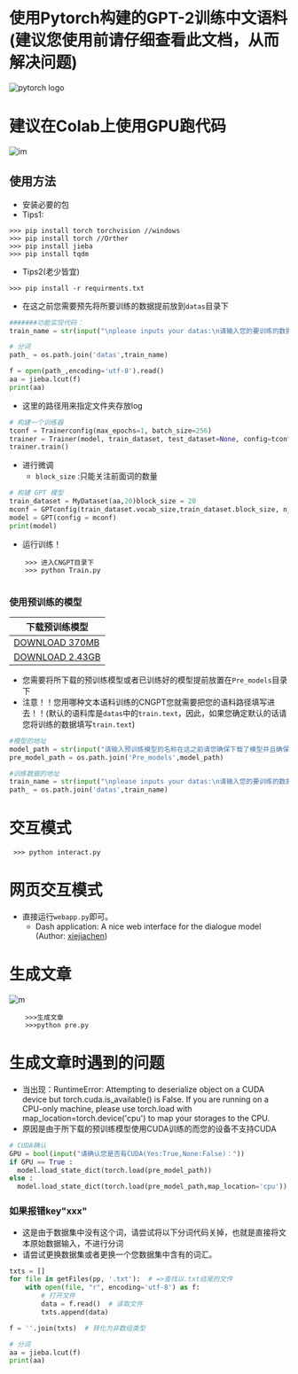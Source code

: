 # 使用Pytorch构建的GPT-2训练中文语料(建议您使用前请仔细查看此文档，从而解决问题)
![pytorch logo](https://avatars.githubusercontent.com/u/21003710?s=88&v=4)


# 建议在Colab上使用GPU跑代码
![im](https://github.com/StarxSky/GPT-2/blob/main/%E7%AE%80%E4%BB%8B/pp.png?raw=true)

## 使用方法

- 安装必要的包
- Tips1:
```
>>> pip install torch torchvision //windows
>>> pip install torch //Orther
>>> pip install jieba
>>> pip install tqdm

```
- Tips2(老少皆宜)

```
>>> pip install -r requirments.txt
```


- 在这之前您需要预先将所要训练的数据提前放到```datas```目录下

```python
#######功能实现代码：
train_name = str(input("\nplease inputs your datas:\n请输入您的要训练的数据:"))

# 分词
path_ = os.path.join('datas',train_name)

f = open(path_,encoding='utf-8').read()
aa = jieba.lcut(f)
print(aa)

```

- 这里的路径用来指定文件夹存放log
```python
# 构建一个训练器
tconf = Trainerconfig(max_epochs=1, batch_size=256)
trainer = Trainer(model, train_dataset, test_dataset=None, config=tconf, Save_Model_path='C:\\Users\\xbj0916\\Desktop\\M')
trainer.train()
```
- 进行微调
  - ```block_size``` :只能关注前面词的数量
```python
# 构建 GPT 模型
train_dataset = MyDataset(aa,20)block_size = 20 
mconf = GPTconfig(train_dataset.vocab_size,train_dataset.block_size, n_layer=12, n_head=12, n_embd=768) # a GPT-1
model = GPT(config = mconf)
print(model)
```
- 运行训练！
```
    >>> 进入CNGPT目录下
    >>> python Train.py 
    
```
### 使用预训练的模型
|下载预训练模型
|------------------
| [DOWNLOAD 370MB](https://drive.google.com/file/d/133ERymhZejMj3aKwJLcLadMLUy0cw43w/view?usp=sharing)
| [DOWNLOAD 2.43GB](https://drive.google.com/file/d/1WyzkpDFlztRrG9nHqW0W1A29bX7VjIJM/view?usp=sharing)

- 您需要将所下载的预训练模型或者已训练好的模型提前放置在```Pre_models```目录下
- 注意！！您用哪种文本语料训练的CNGPT您就需要把您的语料路径填写进去！！(默认的语料库是```datas```中的```train.text```，因此，如果您确定默认的话请您将训练的数据填写```train.text```)

```python
#模型的地址
model_path = str(input("请输入预训练模型的名称在这之前请您确保下载了模型并且确保模型在Pre_models目录下："))
pre_model_path = os.path.join('Pre_models',model_path)

#训练数据的地址
train_name = str(input("\nplease inputs your datas:\n请输入您的要训练的数据:"))
path_ = os.path.join('datas',train_name)
```
# 交互模式
```
 >>> python interact.py
```
# 网页交互模式
- 直接运行```webapp.py```即可。
  - Dash application: A nice web interface for the dialogue model (Author: [xiejiachen](https://github.com/xiejiachen))


# 生成文章
![m](https://github.com/StarxSky/GPT-2/blob/main/%E7%AE%80%E4%BB%8B/h.png?raw=true)
```
    >>>生成文章
    >>>python pre.py
```


# 生成文章时遇到的问题
- 当出现：RuntimeError: Attempting to deserialize object on a CUDA device but torch.cuda.is_available() is False. If you are running on a CPU-only machine, please use torch.load with map_location=torch.device('cpu') to map your storages to the CPU.
- 原因是由于所下载的预训练模型使用CUDA训练的而您的设备不支持CUDA
```python
# CUDA确认
GPU = bool(input("请确认您是否有CUDA(Yes:True,None:False)："))
if GPU == True :
  model.load_state_dict(torch.load(pre_model_path))
else :
  model.load_state_dict(torch.load(pre_model_path,map_location='cpu'))
```

### 如果报错key"xxx"

- 这是由于数据集中没有这个词，请尝试将以下分词代码关掉，也就是直接将文本原始数据输入，不进行分词
- 请尝试更换数据集或者更换一个您数据集中含有的词汇。

```python
txts = []
for file in getFiles(pp, '.txt'):  # =>查找以.txt结尾的文件
    with open(file, "r", encoding='utf-8') as f:
        # 打开文件
        data = f.read()  # 读取文件
        txts.append(data)

f = ''.join(txts)  # 转化为非数组类型

# 分词
aa = jieba.lcut(f)
print(aa)
```
